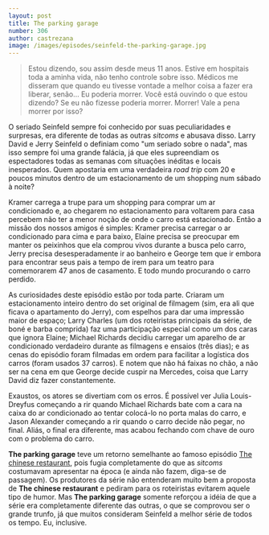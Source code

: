 ```yaml
---
layout: post
title: The parking garage
number: 306
author: castrezana
image: /images/episodes/seinfeld-the-parking-garage.jpg
---
```


> Estou dizendo, sou assim desde meus 11 anos. Estive em hospitais toda a aminha vida, não tenho controle sobre isso. Médicos me disseram que quando eu tivesse vontade a melhor coisa a fazer era liberar, senão... Eu poderia morrer. Você está ouvindo o que estou dizendo? Se eu não fizesse poderia morrer. Morrer! Vale a pena morrer por isso?

O seriado Seinfeld sempre foi conhecido por suas peculiaridades e surpresas, era diferente de todas as outras *sitcoms* e abusava disso. Larry David e Jerry Seinfeld o definiam como "um seriado sobre o nada", mas isso sempre foi uma grande falácia, já que eles supreendiam os espectadores todas as semanas com situações inéditas e locais inesperados. Quem apostaria em uma verdadeira *road trip* com 20 e poucos minutos dentro de um estacionamento de um shopping num sábado à noite?

Kramer carrega a trupe para um shopping para comprar um ar condicionado e, ao chegarem no estacionamento para voltarem para casa percebem não ter a menor noção de onde o carro está estacionado. Então a missão dos nossos amigos é simples: Kramer precisa carregar o ar condicionado para cima e para baixo, Elaine precisa se preocupar em manter os peixinhos que ela comprou vivos durante a busca pelo carro, Jerry precisa desesperadamente ir ao banheiro e George tem que ir embora para encontrar seus pais a tempo de irem para um teatro para comemorarem 47 anos de casamento. E todo mundo procurando o carro perdido.

As curiosidades deste episódio estão por toda parte. Criaram um estacionamento inteiro dentro do set original de filmagem (sim, era ali que ficava o apartamento do Jerry), com espelhos para dar uma impressão maior de espaço; Larry Charles (um dos roteiristas principais da série, de boné e barba comprida) faz uma participação especial como um dos caras que ignora Elaine; Michael Richards decidiu carregar um aparelho de ar condicionado verdadeiro durante as filmagens e ensaios (três dias); e as cenas do episódio foram filmadas em ordem para facilitar a logística dos carros (foram usados 37 carros). E notem que não há faixas no chão, a não ser na cena em que George decide cuspir na Mercedes, coisa que Larry David diz fazer constantemente.

Exaustos, os atores se divertiam com os erros. É possível ver Julia Louis-Dreyfus começando a rir quando Michael Richards bate com a cara na caixa do ar condicionado ao tentar colocá-lo no porta malas do carro, e Jason Alexander começando a rir quando o carro decide não pegar, no final. Aliás, o final era diferente, mas acabou fechando com chave de ouro com o problema do carro.

**The parking garage** teve um retorno semelhante ao famoso episódio <a title="Chinese restaurant" href="http://movimentoseinfeld.com.br/the-chinese-restaurant.html">The chinese restaurant</a>, pois fugia completamente do que as <em>sitcoms</em> costumavam apresentar na época (e ainda não fazem, diga-se de passagem). Os produtores da série não entenderam muito bem a proposta de **The chinese restaurant** e pediram para os roteiristas evitarem aquele tipo de humor. Mas **The parking garage** somente reforçou a idéia de que a série era completamente diferente das outras, o que se comprovou ser o grande trunfo, já que muitos consideram Seinfeld a melhor série de todos os tempo. Eu, inclusive.